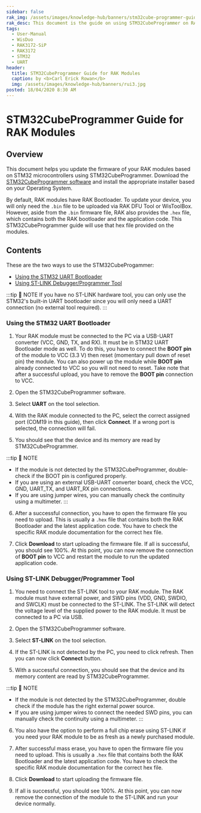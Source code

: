 ```yaml
---
sidebar: false
rak_img: /assets/images/knowledge-hub/banners/stm32cube-programmer-guide.jpg
rak_desc: This document is the guide on using STM32CubeProgrammer on RAK Modules.
tags:
  - User-Manual
  - WisDuo
  - RAK3172-SiP
  - RAK3172
  - STM32
  - UART
header:
  title: STM32CubeProgrammer Guide for RAK Modules
  caption: by <b>Carl Erick Rowan</b>
  img: /assets/images/knowledge-hub/banners/rui3.jpg
posted: 18/04/2020 8:30 AM
---
```


# STM32CubeProgrammer Guide for RAK Modules

## Overview

This document helps you update the firmware of your RAK modules based on STM32 microcontrollers using STM32CubeProgrammer. Download the [STM32CubeProgrammer software](https://www.st.com/en/development-tools/stm32cubeprog.html#st-get-software) and install the appropriate installer based on your Operating System.

By default, RAK modules have RAK Bootloader. To update your device, you will only need the `.bin` file to be uploaded via RAK DFU Tool or WisToolBox. However, aside from the `.bin` firmware file, RAK also provides the `.hex` file, which contains both the RAK bootloader and the application code. This STM32CubeProgrammer guide will use that hex file provided on the modules.

## Contents

These are the two ways to use the STM32CubeProgammer:

* [Using the STM32 UART Bootloader](/Knowledge-Hub/Learn/STM32Cube-Programmer-Guide/#using-the-stm32-uart-bootloadern)
* [Using ST-LINK Debugger/Programmer Tool](/Knowledge-Hub/Learn/STM32Cube-Programmer-Guide/#using-st-link-debugger-programmer-tool)

:::tip 📝 NOTE
If you have no ST-LINK hardware tool, you can only use the STM32's built-in UART bootloader since you will only need a UART connection (no external tool required).
:::

### Using the STM32 UART Bootloader

1. Your RAK module must be connected to the PC via a USB-UART converter (VCC, GND, TX, and RX). It must be in STM32 UART Bootloader mode as well. To do this, you have to connect the **BOOT pin** of the module to VCC (3.3&nbsp;V) then reset (momentary pull down of reset pin) the module. You can also power up the module while **BOOT pin** already connected to VCC so you will not need to reset. Take note that after a successful upload, you have to remove the **BOOT pin** connection to VCC.

<rk-img
  src="/assets/images/knowledge-hub/learn/stm32cubeprogrammer/boot_pin.png"
  width="80%"
  caption="RAK3172 Boot Pin to VCC"
/>

<rk-img
  src="/assets/images/knowledge-hub/learn/stm32cubeprogrammer/rak3172-sip.png"
  width="80%"
  caption="RAK3172-SiP Boot Pin to VCC"
/>

2. Open the STM32CubeProgrammer software.

<rk-img
  src="/assets/images/knowledge-hub/learn/stm32cubeprogrammer/stm32cubeprogrammer.png"
  width="100%"
  caption="STM32CubeProgrammer"
/>

3. Select **UART** on the tool selection.

<rk-img
  src="/assets/images/knowledge-hub/learn/stm32cubeprogrammer/tool_select.png"
  width="100%"
  caption="Select UART"
/>

4. With the RAK module connected to the PC, select the correct assigned port (COM19 in this guide), then click **Connect**. If a wrong port is selected, the connection will fail.

<rk-img
  src="/assets/images/knowledge-hub/learn/stm32cubeprogrammer/port_select.png"
  width="100%"
  caption="Select COM port"
/>

5. You should see that the device and its memory are read by STM32CubeProgrammer.

:::tip 📝 NOTE
- If the module is not detected by the STM32CubeProgrammer, double-check if the BOOT pin is configured properly.
- If you are using an external USB-UART converter board, check the VCC, GND, UART_TX, and UART_RX pin connections.
- If you are using jumper wires, you can manually check the continuity using a multimeter.
:::

<rk-img
  src="/assets/images/knowledge-hub/learn/stm32cubeprogrammer/connection.png"
  width="100%"
  caption="Successful Device Connection"
/>

6. After a successful connection, you have to open the firmware file you need to upload. This is usually a `.hex` file that contains both the RAK Bootloader and the latest application code. You have to check the specific RAK module documentation for the correct hex file.

<rk-img
  src="/assets/images/knowledge-hub/learn/stm32cubeprogrammer/open_file_button.png"
  width="100%"
  caption="Opening the firmware file to upload"
/>

<rk-img
  src="/assets/images/knowledge-hub/learn/stm32cubeprogrammer/open_file.png"
  width="100%"
  caption="Selecting the correct .hex file"
/>

7. Click **Download** to start uploading the firmware file. If all is successful, you should see 100%. At this point, you can now remove the connection of **BOOT pin** to VCC and restart the module to run the updated application code.

<rk-img
  src="/assets/images/knowledge-hub/learn/stm32cubeprogrammer/download.png"
  width="100%"
  caption="Successful firmware upload"
/>

### Using ST-LINK Debugger/Programmer Tool

1. You need to connect the ST-LINK tool to your RAK module. The RAK module must have external power, and SWD pins (VDD, GND, SWDIO, and SWCLK) must be connected to the ST-LINK. The ST-LINK will detect the voltage level of the supplied power to the RAK module. It must be connected to a PC via USB.

<rk-img
  src="/assets/images/knowledge-hub/learn/stm32cubeprogrammer/st_link.png"
  width="60%"
  caption="STLINK V2 and SWD pinout label"
/>

2. Open the STM32CubeProgrammer software.

<rk-img
  src="/assets/images/knowledge-hub/learn/stm32cubeprogrammer/stm32cubeprogrammer.png"
  width="100%"
  caption="STM32CubeProgrammer"
/>

3. Select **ST-LINK** on the tool selection.

<rk-img
  src="/assets/images/knowledge-hub/learn/stm32cubeprogrammer/stlink_selection.png"
  width="100%"
  caption="Select ST-LINK"
/>

4. If the ST-LINK is not detected by the PC, you need to click refresh. Then you can now click **Connect** button.

<rk-img
  src="/assets/images/knowledge-hub/learn/stm32cubeprogrammer/stlink_refresh.png"
  width="100%"
  caption="Refresh button to detect ST-LINK"
/>

5. With a successful connection, you should see that the device and its memory content are read by STM32CubeProgrammer.

:::tip 📝 NOTE
- If the module is not detected by the STM32CubeProgrammer, double check if the module has the right external power source.
- If you are using jumper wires to connect the needed SWD pins, you can manually check the continuity using a multimeter.
:::

<rk-img
  src="/assets/images/knowledge-hub/learn/stm32cubeprogrammer/stlink_connect.png"
  width="100%"
  caption="Successful device connection"
/>

6. You also have the option to perform a full chip erase using ST-LINK if you need your RAK module to be as fresh as a newly purchased module.

<rk-img
  src="/assets/images/knowledge-hub/learn/stm32cubeprogrammer/stlink_erasebutton.png"
  width="100%"
  caption="Full chip erase"
/>

<rk-img
  src="/assets/images/knowledge-hub/learn/stm32cubeprogrammer/stlink_fullerase.png"
  width="100%"
  caption="Full chip erase"
/>

7. After successful mass erase, you have to open the firmware file you need to upload. This is usually a `.hex` file that contains both the RAK Bootloader and the latest application code. You have to check the specific RAK module documentation for the correct hex file.

<rk-img
  src="/assets/images/knowledge-hub/learn/stm32cubeprogrammer/stlink_openfile.png"
  width="100%"
  caption="Opening the firmware file to upload"
/>

<rk-img
  src="/assets/images/knowledge-hub/learn/stm32cubeprogrammer/stlink_binselection.png"
  width="100%"
  caption="Selecting the correct .hex file"
/>

8. Click **Download** to start uploading the firmware file.

<rk-img
  src="/assets/images/knowledge-hub/learn/stm32cubeprogrammer/stlink_downloadbutton.png"
  width="100%"
  caption="Upload the firmware using Download button"
/>

9. If all is successful, you should see 100%. At this point, you can now remove the connection of the module to the ST-LINK and run your device normally.

<rk-img
  src="/assets/images/knowledge-hub/learn/stm32cubeprogrammer/stlink_success.png"
  width="100%"
  caption="Successful Firmware Upload"
/>